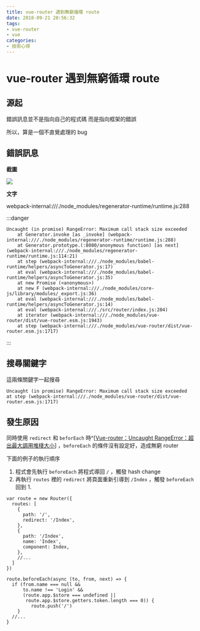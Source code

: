 ```yaml
---
title: vue-router 遇到無窮循環 route
date: 2018-09-21 20:56:32
tags:
- vue-router
- vue
categories:
- 技術心得
---
```


# vue-router 遇到無窮循環 route

## 源起

錯誤訊息並不是指向自己的程式碼
而是指向框架的錯誤

所以，算是一個不直覺處理的 bug

## 錯誤訊息

**截圖**

![](https://i.imgur.com/6DRZcKB.png)

**文字**

webpack-internal:///./node_modules/regenerator-runtime/runtime.js:288

:::danger

```
Uncaught (in promise) RangeError: Maximum call stack size exceeded
    at Generator.invoke [as _invoke] (webpack-internal:///./node_modules/regenerator-runtime/runtime.js:288)
    at Generator.prototype.(:8080/anonymous function) [as next] (webpack-internal:///./node_modules/regenerator-runtime/runtime.js:114:21)
    at step (webpack-internal:///./node_modules/babel-runtime/helpers/asyncToGenerator.js:17)
    at eval (webpack-internal:///./node_modules/babel-runtime/helpers/asyncToGenerator.js:35)
    at new Promise (<anonymous>)
    at new F (webpack-internal:///./node_modules/core-js/library/modules/_export.js:36)
    at eval (webpack-internal:///./node_modules/babel-runtime/helpers/asyncToGenerator.js:14)
    at eval (webpack-internal:///./src/router/index.js:204)
    at iterator (webpack-internal:///./node_modules/vue-router/dist/vue-router.esm.js:1943)
    at step (webpack-internal:///./node_modules/vue-router/dist/vue-router.esm.js:1717)
```

:::

## 搜尋關鍵字

這兩條關鍵字一起搜尋

```
Uncaught (in promise) RangeError: Maximum call stack size exceeded
at step (webpack-internal:///./node_modules/vue-router/dist/vue-router.esm.js:1717)
```

## 發生原因

同時使用 `redirect` 和 `beforEach` 時^[[Vue-router：Uncaught RangeError：超出最大調用堆棧大小](https://forum.vuejs.org/t/vue-router-uncaught-rangeerror-maximum-call-stack-size-exceeded/1994/2)] ，`beforeEach` 的條件沒有設定好，造成無窮 router

下面的例子的執行順序

1. 程式會先執行 `beforeEach` 將程式導回 `/` ，觸發 hash change
2. 再執行 `routes` 裡的 `redirect` 將頁面重新引導到 `/Index` ，觸發 `beforeEach` 回到 1.

```javascript=
var route = new Router({
  routes: [
    {
      path: '/',
      redirect: '/Index',
    },
    {
      path: '/Index',
      name: 'Index',
      component: Index,
    },
    //...
  ]
})

route.beforeEach(async (to, from, next) => {
  if (from.name === null &&
      to.name !== 'Login' &&
      (route.app.$store === undefined ||
       route.app.$store.getters.token.length === 0)) {
         route.push('/')
    }
  //...
}
```
